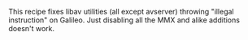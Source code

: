 This recipe fixes libav utilities (all except avserver) throwing "illegal instruction" on Galileo.
Just disabling all the MMX and alike additions doesn't work.
